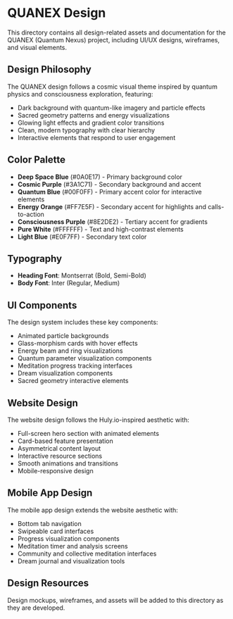 # QUANEX Design

This directory contains all design-related assets and documentation for the QUANEX (Quantum Nexus) project, including UI/UX designs, wireframes, and visual elements.

## Design Philosophy

The QUANEX design follows a cosmic visual theme inspired by quantum physics and consciousness exploration, featuring:

- Dark background with quantum-like imagery and particle effects
- Sacred geometry patterns and energy visualizations
- Glowing light effects and gradient color transitions
- Clean, modern typography with clear hierarchy
- Interactive elements that respond to user engagement

## Color Palette

- **Deep Space Blue** (#0A0E17) - Primary background color
- **Cosmic Purple** (#3A1C71) - Secondary background and accent
- **Quantum Blue** (#00F0FF) - Primary accent color for interactive elements
- **Energy Orange** (#FF7E5F) - Secondary accent for highlights and calls-to-action
- **Consciousness Purple** (#8E2DE2) - Tertiary accent for gradients
- **Pure White** (#FFFFFF) - Text and high-contrast elements
- **Light Blue** (#E0F7FF) - Secondary text color

## Typography

- **Heading Font**: Montserrat (Bold, Semi-Bold)
- **Body Font**: Inter (Regular, Medium)

## UI Components

The design system includes these key components:

- Animated particle backgrounds
- Glass-morphism cards with hover effects
- Energy beam and ring visualizations
- Quantum parameter visualization components
- Meditation progress tracking interfaces
- Dream visualization components
- Sacred geometry interactive elements

## Website Design

The website design follows the Huly.io-inspired aesthetic with:

- Full-screen hero section with animated elements
- Card-based feature presentation
- Asymmetrical content layout
- Interactive resource sections
- Smooth animations and transitions
- Mobile-responsive design

## Mobile App Design

The mobile app design extends the website aesthetic with:

- Bottom tab navigation
- Swipeable card interfaces
- Progress visualization components
- Meditation timer and analysis screens
- Community and collective meditation interfaces
- Dream journal and visualization tools

## Design Resources

Design mockups, wireframes, and assets will be added to this directory as they are developed.
